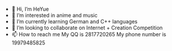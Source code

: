 - 👋 Hi, I’m HeYue
- 👀 I’m interested in anime and music
- 🌱 I’m currently learning German and C++ languages
- 💞️ I’m looking to collaborate on Internet + Creation Competition
- 📫 How to reach me   My QQ is 2817720265 My phone number is 19979485825

<!---
HeYue0/HeYue0 is a ✨ special ✨ repository because its `README.md` (this file) appears on your GitHub profile.
You can click the Preview link to take a look at your changes.
--->
